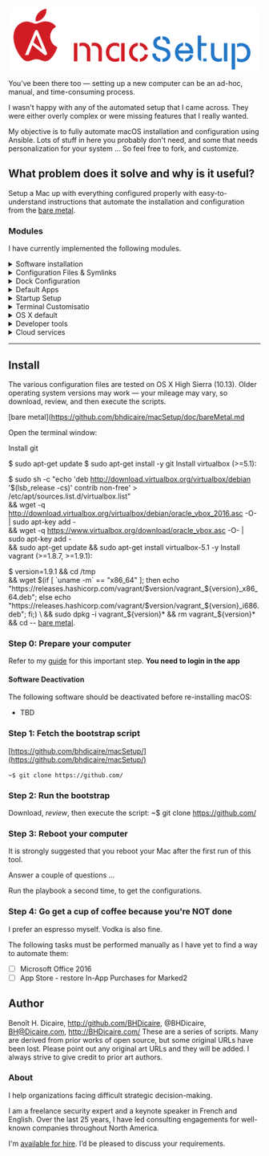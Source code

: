 ![macSetup logo](https://github.com/bhdicaire/macSetup/raw/master/doc/logo.png)

You’ve been there too — setting up a new computer can be an ad-hoc, manual, and time-consuming process.

I wasn't happy with any of the automated setup that I came across. They were either overly complex or were missing features that I really wanted.

My objective is to fully automate macOS installation and configuration using Ansible. Lots of stuff in here you probably don't need, and some that needs personalization for your system ... So feel free to fork, and customize.

## What problem does it solve and why is it useful?

Setup a Mac up with everything configured properly with easy-to-understand instructions that automate the installation and configuration from the [bare metal](https://github.com/bhdicaire/macSetup/blob/master/doc/bareMetal.md).

### Modules
I have currently implemented the following modules.


<details>
<summary>Software installation</summary>

 This is being accomplish with the use of [homebrew](https://github.com/Homebrew/homebrew), [homebrew-cask](https://github.com/caskroom/homebrew-cask), and the Mac Apple Store CLI [(MAS)](https://github.com/mas-cli/mas).

</details>

<details>
<summary>Configuration Files & Symlinks</summary>
Any files and folders that are to be copied or symlinked, including app settings, licenses and dotfiles.
</details>
<details>
<summary>Dock Configuration</summary>
Automatic building of the Dock using [dockutil](https://github.com/kcrawford/dockutil).
</details>
<details>
<summary>Default Apps</summary>
File associations for various applications using [duti](https://github.com/moretension/duti).
</details>
<details>
<summary>Startup Setup</summary>
Ensures that the required items start on startup using [loginitems](https://github.com/OJFord/loginitems).
</details>
<details>
<summary>Terminal Customisatio</summary>
Setting up the Terminal using JXA.
</details>
<details>
<summary>OS X default</summary>

[Apple Defaults](https://developer.apple.com/documentation/corefoundation/preferences_utilities)
* **macOS & Software Defaults**: Updating of plist properties for various
  aspects of macOS and software configuration.  This uses a custom plist module
  which allows for complex updates of plist files far beyond the defaults
  command.  The plist module is a modified version of
  [Matthias Neugebauer's plist module](https://github.com/mtneug/ansible-modules-plist).
</details>

<details>
<summary>Developer tools</summary>

Vim, bash, tab completion, curl, git, GNU core utils, Python, Ruby, etc
Developer apps: iTerm2, Sublime Text, Atom, VirtualBox, Vagrant, Docker, Chrome, etc
Node.js, JSHint, and Less
</details>
<details>
<summary>Cloud services</summary>

Amazon Web Services (Boto, AWS CLI, S3cmd,
Azure
</details>

---
## Install

The various configuration files are tested on OS X High Sierra (10.13). Older operating system versions may work — your mileage may vary, so download, review, and then execute the scripts.

[bare metal](https://github.com/bhdicaire/macSetup/doc/bareMetal.md

Open the terminal window:

Install git

$ sudo apt-get update
$ sudo apt-get install -y git
Install virtualbox (>=5.1):

$ sudo sh -c "echo 'deb http://download.virtualbox.org/virtualbox/debian '$(lsb_release -cs)' contrib non-free' > /etc/apt/sources.list.d/virtualbox.list" \
&& wget -q http://download.virtualbox.org/virtualbox/debian/oracle_vbox_2016.asc -O- | sudo apt-key add - \
&& wget -q https://www.virtualbox.org/download/oracle_vbox.asc -O- | sudo apt-key add - \
&& sudo apt-get update && sudo apt-get install virtualbox-5.1 -y
Install vagrant (>=1.8.7, >=1.9.1):

$ version=1.9.1 && cd /tmp \
&& wget $(if [ `uname -m` == "x86_64" ]; then echo "https://releases.hashicorp.com/vagrant/$version/vagrant_${version}_x86_64.deb"; else echo "https://releases.hashicorp.com/vagrant/$version/vagrant_${version}_i686.deb"; fi;) \
&& sudo dpkg -i vagrant_${version}* && rm vagrant_${version}* && cd --
[bare metal](https://github.com/bhdicaire/macSetup/raw/master/doc/bareMetal.md).

### Step 0: Prepare your computer
Refer to my [guide](https://github.com/bhdicaire/macSetup/blob/master/prepare.md) for this important step.
 **You need to login in the app**

#### Software Deactivation

The following software should be deactivated before re-installing macOS:
* TBD
### Step 1: Fetch the bootstrap script

[https://github.com/bhdicaire/macSetup/](https://github.com/bhdicaire/macSetup/)

    ~$ git clone https://github.com/

### Step 2: Run the bootstrap
Download, *review*, then execute the script:
    ~$ git clone https://github.com/

### Step 3: Reboot your computer

It is strongly suggested that you reboot your Mac after the first run
of this tool.

Answer a couple of questions ...

Run the playbook a second time, to get the configurations.

### Step 4: Go get a cup of coffee because you're NOT done

I prefer an espresso myself. Vodka is also fine.

The following tasks must be performed manually as I have yet to find a way to
automate them:
- [ ] Microsoft Office 2016
- [ ] App Store - restore In-App Purchases for Marked2

## Author

Benoît H. Dicaire, http://github.com/BHDicaire, @BHDicaire, BH@Dicaire.com, http://BHDicaire.com/
These are a series of scripts. Many are derived from prior works of open source, but some original URLs have been lost. Please point out any original art URLs and they will be added. I always strive to give credit to prior art authors.

### About

I help organizations facing difficult strategic decision-making.

I am a freelance security expert and a keynote speaker in French and English. Over the last 25 years, I have led consulting engagements for well-known companies throughout North America.

I'm [available for hire](http://dicaire.com/).  I’d be pleased to discuss your requirements.
